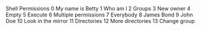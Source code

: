 Shell Permissions
0 My name is Betty
1 Who am I
2 Groups
3 New owner
4 Empty
5 Execute
6 Multiple permissions
7 Everybody
8 James Bond
9 John Doe
10 Look in the mirror
11 Directories
12 More directories
13 Change group
